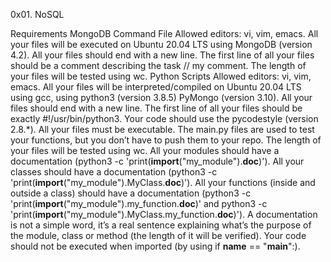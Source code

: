 0x01. NoSQL

Requirements
MongoDB Command File
Allowed editors: vi, vim, emacs.
All your files will be executed on Ubuntu 20.04 LTS using MongoDB (version 4.2).
All your files should end with a new line.
The first line of all your files should be a comment describing the task // my comment.
The length of your files will be tested using wc.
Python Scripts
Allowed editors: vi, vim, emacs.
All your files will be interpreted/compiled on Ubuntu 20.04 LTS using gcc, using python3 (version 3.8.5) PyMongo (version 3.10).
All your files should end with a new line.
The first line of all your files should be exactly #!/usr/bin/python3.
Your code should use the pycodestyle (version 2.8.*).
All your files must be executable.
The main.py files are used to test your functions, but you don’t have to push them to your repo.
The length of your files will be tested using wc.
All your modules should have a documentation (python3 -c 'print(__import__("my_module").__doc__)').
All your classes should have a documentation (python3 -c 'print(__import__("my_module").MyClass.__doc__)').
All your functions (inside and outside a class) should have a documentation (python3 -c 'print(__import__("my_module").my_function.__doc__)' and python3 -c 'print(__import__("my_module").MyClass.my_function.__doc__)').
A documentation is not a simple word, it’s a real sentence explaining what’s the purpose of the module, class or method (the length of it will be verified).
Your code should not be executed when imported (by using if __name__ == "__main__":).
